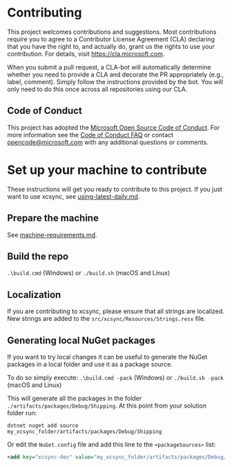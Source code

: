 # Contributing

This project welcomes contributions and suggestions. Most contributions require you to
agree to a Contributor License Agreement (CLA) declaring that you have the right to,
and actually do, grant us the rights to use your contribution. For details, visit
https://cla.microsoft.com.

When you submit a pull request, a CLA-bot will automatically determine whether you need
to provide a CLA and decorate the PR appropriately (e.g., label, comment). Simply follow the
instructions provided by the bot. You will only need to do this once across all repositories using our CLA.

## Code of Conduct

This project has adopted the [Microsoft Open Source Code of Conduct](CODE_OF_CONDUCT.md). For more information see the [Code of Conduct FAQ](https://opensource.microsoft.com/codeofconduct/faq/) or contact [opencode@microsoft.com](mailto:opencode@microsoft.com) with any additional questions or comments.

# Set up your machine to contribute

These instructions will get you ready to contribute to this project. If you just want to use xcsync, see [using-latest-daily.md](using-latest-daily.md).

## Prepare the machine

See [machine-requirements.md](machine-requirements.md).

## Build the repo
`.\build.cmd` (Windows) or `./build.sh` (macOS and Linux)

## Localization

If you are contributing to xcsync, please ensure that all strings are localized. New strings are added to the `src/xcsync/Resources/Strings.resx` file.

## Generating local NuGet packages

If you want to try local changes it can be useful to generate the NuGet packages
in a local folder and use it as a package source.

To do so simply execute:
`.\build.cmd -pack` (Windows) or `./build.sh -pack` (macOS and Linux)

This will generate all the packages in the folder `./artifacts/packages/Debug/Shipping`. At this point from your solution folder run:

`dotnet nuget add source my_xcsync_folder/artifacts/packages/Debug/Shipping`

Or edit the `NuGet.config` file and add this line to the `<packageSources>` list:

```xml
<add key="xcsync-dev" value="my_xcsync_folder/artifacts/packages/Debug/Shipping" />
```
